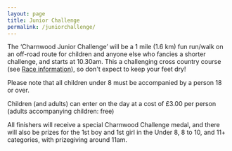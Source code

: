 ```yaml
---
layout: page
title: Junior Challenge
permalink: /juniorchallenge/
---
```


The ‘Charnwood Junior Challenge’ will be a 1 mile (1.6 km) fun run/walk on an off-road route for children and anyone else who fancies a shorter challenge, and starts at 10.30am.  This a challenging cross country course (see [Race information](https://charnwoodchallenge.me/raceinformation/)), so don't expect to keep your feet dry! 

Please note that all children under 8 must be accompanied by a person 18 or over.  

Children (and adults) can enter on the day at a cost of £3.00 per person (adults accompanying children: free) 

All finishers will receive a special Charnwood Challenge medal, and there will also be prizes for the 1st boy and 1st girl in the Under 8, 8 to 10, and 11+ categories, with prizegiving around 11am. 

